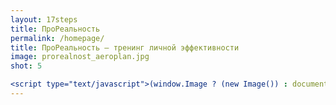 ```yaml
---
layout: 17steps 
title: ПроРеальность 
permalink: /homepage/
title: ПроРеальность — тренинг личной эффективности
image: prorealnost_aeroplan.jpg
shot: 5

<script type="text/javascript">(window.Image ? (new Image()) : document.createElement('img')).src = location.protocol + '//vk.com/rtrg?r=yI4UZmgeCCUtc1WNpWOnWUosJLtjsNrEn/nAlkrQU3x/L8hlPXk41eHA8OqN61L5Bn5yrWRusdEK9nKDPWQQ*l89H4S/mGPCU5nYnVb3VcMHz*7UQa6nwi2PJInTTS/fyVcmN94hrrQRDVw/05MQS4QcM1h5/mNC3csjgSGsQIk-';</script>
---
```


